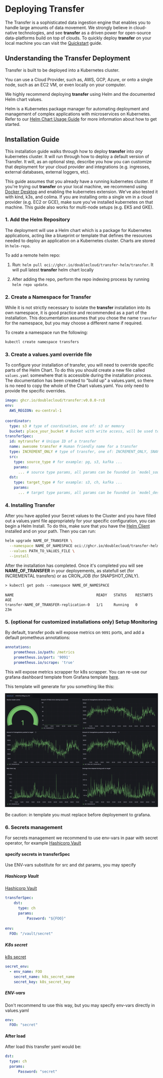 # Deploying Transfer

The Transfer is a sophisticated data ingestion engine that enables you to handle large amounts of data movement.
We strongly believe in cloud-native technologies, and see **transfer** as a driven power for open-source data-platforms build on top of clouds.
To quickly deploy **transfer** on your local machine you can visit the [Quickstart](./getting_started.md) guide.

## Understanding the Transfer Deployment

Transfer is built to be deployed into a Kubernetes cluster.

You can use a Cloud Provider, such as, AWS, GCP, Azure, or onto a single node, such as an EC2 VM, or even locally on your computer.

We highly recommend deploying **transfer** using Helm and the documented Helm chart values.

Helm is a Kubernetes package manager for automating deployment and management of complex applications with microservices on Kubernetes.  
Refer to our [Helm Chart Usage Guide](../helm) for more information about how to get started.

## Installation Guide

This installation guide walks through how to deploy **transfer** into _any_ kubernetes cluster. It will run through how to deploy a default version of Transfer. It will, as an optional step, describe you how you can customize that deployment for your cloud provider and integrations (e.g. ingresses, external databases, external loggers, etc).

This guide assumes that you already have a running kubernetes cluster. If you're trying out **transfer** on your local machine, we recommend using [Docker Desktop](https://www.docker.com/products/docker-desktop/) and enabling the kubernetes extension. We've also tested it with kind, k3s, and colima. If you are installing onto a single vm in a cloud provider (e.g. EC2 or GCE), make sure you've installed kubernetes on that machine. This guide also works for multi-node setups (e.g. EKS and GKE).

### 1. Add the Helm Repository

The deployment will use a Helm chart which is a package for Kubernetes applications, acting like a blueprint or template that defines the resources needed to deploy an application on a Kubernetes cluster. Charts are stored in `helm-repo`.

To add a remote helm repo:
1. Run: `helm pull oci://ghcr.io/doublecloud/transfer-helm/transfer`. It will pull latest **transfer** helm chart locally

2. After adding the repo, perform the repo indexing process by running `helm repo update`.


### 2. Create a Namespace for Transfer

While it is not strictly necessary to isolate the **transfer** installation into its own namespace, it is good practice and recommended as a part of the installation.
This documentation assumes that you chose the name `transfer` for the namespace, but you may choose a different name if required.

To create a namespace run the following:

```sh
kubectl create namespace transfers
```

### 3. Create a values.yaml override file

To configure your installation of transfer, you will need to override specific parts of the Helm Chart. To do this you should create a new file called `values.yaml` somewhere that is accessible during the installation process.
The documentation has been created to "build up" a values.yaml, so there is no need to copy the whole of the Chart values.yaml. You only need to provide the specific overrides.

```yaml
image: ghcr.io/doublecloud/transfer:v0.0.0-rc8
env:
  AWS_REGION: eu-central-1

coordinator:
  type: s3 # type of coordination, one of: s3 or memory
  bucket: place_your_bucket # Bucket with write access, will be used to store state
transferSpec:
  id: mytransfer # Unique ID of a transfer
  name: awesome transfer # Human friendly name for a transfer
  type: INCREMENT_ONLY # type of transfer, one of: INCREMENT_ONLY, SNAPSHOT_ONLY, SNAPSHOT_AND_INCREMENT
  src:
    type: source_type # for example: pg, s3, kafka ...
    params:
      ... # source type params, all params can be founded in `model_source.go` for provider folder
  dst:
    type: target_type # for example: s3, ch, kafka ...
    params:
      ... # target type params, all params can be founded in `model_destination.go` for provider folder
```

### 4. Installing Transfer

After you have applied your Secret values to the Cluster and you have filled out a values.yaml file appropriately for your specific configuration, you can begin a Helm Install. To do this, make sure that you have the [Helm Client](https://helm.sh/docs/intro/install/) installed and on your path.
Then you can run:

```sh
helm upgrade NAME_OF_TRANSFER \
  --namespace NAME_OF_NAMESPACE oci://ghcr.io/doublecloud/transfer-helm/transfer \
  --values PATH_TO_VALUES_FILE \
  --install
```

After the installation has completed. Once it's completed you will see **NAME_OF_TRANSFER** in your deployements, as statefull set (for INCREMENTAL transfers) or as CRON_JOB (for SNAPSHOT_ONLY).

```shell
> kubectl get pods --namespace NAME_OF_NAMESPACE

NAME                                      READY   STATUS    RESTARTS   AGE
transfer-NAME_OF_TRANSFER-replication-0   1/1     Running   0          23m
```

### 5. (optional for customized installations only) Setup Monitoring

By default, transfer pods will expose metrics on `9091` ports, and add a default prometheus annotations:

```yaml
annotations:
    prometheus.io/path: /metrics
    prometheus.io/port: '9091'
    prometheus.io/scrape: 'true'
```

This will expose metrics scrapper for k8s scrapper. You can re-use our grafana dashboard template from Grafana template [here](../assets/grafana.tmpl.json).

This template will generate for you something like this:

![demo_grafana_dashboard.png](_assets/demo_grafana_dashboard.png)

Be caution: in template you must replace **<Your-Prometheus-source-ID>** before deployement to grafana.

### 6. Secrets management

For secrets management we recommend to use env-vars in paar with secret operator, for example [Hashicorp Vault](https://developer.hashicorp.com/vault/docs/platform/k8s/injector/examples)

#### specify secrets in transferSpec
Use ENV-vars substitute for src and dst params, you may specify

##### Hashicorp Vault
[Hashicorp Vault](https://developer.hashicorp.com/vault/docs/platform/k8s/injector/examples)
```yaml
transferSpec:
    dst:
      type: ch
      params:
          Password: "${FOO}"

env:
  FOO: "/vault/secret"
```

##### K8s secret
[k8s secret](https://kubernetes.io/docs/concepts/configuration/secret/)
```yaml
secret_env:
  - env_name: FOO
    secret_name: k8s_secret_name
    secret_key: k8s_secret_key
```

##### ENV-vars
Don't recommend to use this way, but you may specify env-vars directly in values.yaml
```yaml
env:
  FOO: "secret"
```

#### After load 
After load this transfer yaml would be:

```yaml
dst:
  type: ch
  params:
      Password: "secret"
```

